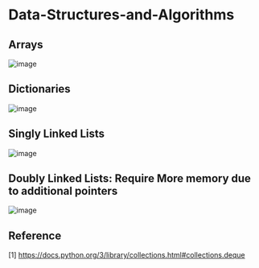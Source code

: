 # Data-Structures-and-Algorithms

## Arrays
![image](https://github.com/srsapireddy/Data-Structures-and-Algorithms/assets/32967087/450042f5-3cd2-4870-bb91-94118053579c)
## Dictionaries
![image](https://github.com/srsapireddy/Data-Structures-and-Algorithms/assets/32967087/a6ab8c5a-82d7-45c6-8801-e00e9fa4ec04)
## Singly Linked Lists
![image](https://github.com/srsapireddy/Data-Structures-and-Algorithms/assets/32967087/87e9c9b4-6c7a-402d-b02e-d28e59b1bad4)
## Doubly Linked Lists: Require More memory due to additional pointers
![image](https://github.com/srsapireddy/Data-Structures-and-Algorithms/assets/32967087/d035836e-7bd5-43ab-a6b1-7e14b2eb6e11)

## Reference
[1] https://docs.python.org/3/library/collections.html#collections.deque

